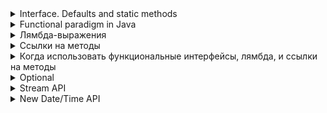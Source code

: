 <details><summary>Interface. Defaults and static methods</summary>
    <p><b>Интерфейс</b> - это абстрактный тип, используемый для описания поведения, которое должны реализовать классы</p>
    <ol>
        <li><b>Функциональный</b> - имеет один метод для реализации</li>
        <li><b>Маркер</b> - не имеет методов для реализации</li>
    </ol>
    <p><b>Default methods</b> - это методы по умолчанию, помечаются ключевым словом <b>default</b><br>
        Предназначены для наделения классов поведением по умолчанию.
    </p>
    <p><b>Методы по умолчанию решают проблему:</b> Если бы не было методов по умолчанию, при добавлении дополнительной 
        реализации интерфейсу (добавление нового метода), то пришлось бы изменять все классы, которые уже до этого 
        реализовывали этот интерфейс.
    </p>
    <ul>Особенности методов по умолчанию:
        <li>Их можно не переопределять, кроме случая, когда класс реализует два или более интерфейса, 
            в которых определены дефолтные методы с одинаковой сигнатурой или класс расширяет класс и 
            имплиментирует один и более интерфейсов, которые (класс и интерфейс(ы)) имеют методы с одинаковой сигнатурой
        </li>
    </ul>
    <h4>Статические методы в интерфейсах</h4>
    <ul>Статические методы интерфейса
        <li>помечаются ключевым словом static</li>
        <li>привязываются к этому интерфейсу</li>
        <li>нельзя переопределить</li>
        <li>неявно <b>public</b>, который можно опустить, тк избыточная информация</li>
    </ul>
    <p><b>Поля интерфейса:</b> неявно public static final</p>
</details>

<details><summary>Functional paradigm in Java</summary>
    <p><b>функциональное программирование</b> - это программирование, в котором функции являются объектами, и их можно 
            присваивать переменным, передавать в качестве аргументов другим функциям, возвращать в качестве результата 
            от функций и т.п.
    </p>
</details>
<details><summary>Лямбда-выражения</summary>
    <p><b>Лямбда-выражения</b>является анонимным (т.е. безымянным) методом. Но этот метод не выполняется самостоятельно,
        а служит для реализации метода, определяемого в функциональном интерфейсе. Таким образом, лямбдавыражение 
        приводит к некоторой форме анонимного класса. Нередко лямбда-выражения называют также замыканиями.
    </p>
    <p><b>Лямбда-выражения</b> - упрощённая запись анонимного класса, реализующего функциональный интерфейс. Можно даже сказать, 
            что лямбда-выражение является реализацией абстрактного метода этого функционального интерфейса<br>
        <b>Функциональный интерфейс в Java</b> — интерфейс, в котором объявлен только один абстрактный метод. Default 
            методов может быть сколь угодно. Этот интерфейс можно пометить анотацией <b>@FunctionalInterface</b>
    </p>
    <ul>Особенности лямбда:
        <li>Лямбда выражение состоит из аргументов и тела функции (реализации) разделенных <b>-></b></li>
        <li>Аргументы указываются в круглых скобках через запятую</li>
        <li>Если аргумент один, скобки можно опустить></li>
        <li>Типы аргументов можно не указывать. Если указываем тип аргумента, в таком случаи, указываем для всех аргументов</li>
        <li>Возвращаемый тип и возможные выбрасываемые исключения JVM берёт из интерфейса</li>
        <li>если тело состоит только из одной строки, то фигурные скобки, точку с запятой (;) и директиву return можно тоже опустить</li>
    </ul>
    <ol>Типы:
        <li>Однострочные</li>
        <li>Блочные (многострочные)</li>
    </ol>
</details>
<details><summary>Ссылки на методы</summary>
    <p><b>Ссылки на методы (Method References)</b> – это компактные лямбда выражения</p>
    <p>System.out::println эквивалентно x -> System.out.println(x)</p>
    <ul>Варианты ссылок на методы:
        <li>object::instanceMethod</li>
        <li>Class::staticMethod</li>
        <li>Class::instanceMethod: String::compareToIgnoreCase эквивалентно (x, y) -> x.compareToIgnoreCase(y)</li>
        <li>Class::instanceMethod: String::compareToIgnoreCase эквивалентно (x, y) -> x.compareToIgnoreCase(y)</li>
    </ul>
</details>

<details><summary>Когда использовать функциональные интерфейсы, лямбда, и ссылки на методы</summary>
    <p>Лямбда-выражения используются для создания анонимных методов. Однако иногда лямбда-выражение не делает ничего, кроме вызова существующего метода. 
        В таких случаях часто проще обратиться к существующему методу по имени. Ссылки на методы позволяют это сделать; это компактные, 
        легко читаемые лямбда-выражения для методов, у которых уже есть имя.
    </p>
    <ul>Когда использовать лямбда
        <li>Когда нужно инкапсулировать одну единицу поведения, которую нужно передать другому коду</li>
        <li>Когда нужен простой экземпляр функционального интерфейса (например, вам не нужен конструктор, именованный тип, поля или дополнительные методы)
        </li>
    </ul>
</details>

<details><summary>Optional</summary>
    <a href="https://habr.com/ru/post/658457/">Java 8: гид по классу Optional</a><br>
    <p><b>Optional</b> - это класс-оболочка, который содержит ссылку на какой-то другой объект</p>
    <p>Предназначен для предоставления решений для обеспечения удобства обработки возможных null-значений</p>
    <ul>Методы:
        <li><b>Optional.empty()</b> - создает пустой Optional</li>
        <li><b>Optional.of(obj)</b> - создает Optional, с объектом obj, obj е должен быть null</li>
        <li><b>Optional.ofNullable(obj)</b> - создает Optional, с объектом obj, obj может быть null</li>
        <li><b>isPresent()</b> - проверяет есть ли что-то внутрию. Возвращает true, если оборачиваемое значение не null</li>
        <li><b>ifPresent(() -> {})</b> - Выполняет действия, если объект не null</li>
        <li><b>orElse()</b> - возвращает или само значение из Optional или переданный аргумент</li>
        <li><b>orElseThrow()</b> - вместо предоставления дефолтного метода выбрасывает исключение</li>
        <li><b>get()</b> - получить значение из Optional</li>
        <li><b>filter()</b> - принимает предикат в качестве аргумента и возвращает объект Optional. Если значение проходит условие, заданное предикатом</li>
        <li><b>map()</b> - берет существующее значение, выполняет вычисления и возвращает их результат, обернутый в объект Optional</li>
    </ul>
</details>

<details><summary>Stream API</summary>
    <p><b>Stream API</b> - новый инструмент языка Java, который позволяет использовать функциональный стиль при работе с 
        разными структурами данных. Который преобразует источник данных (коллекция, массив) в последовательность объектов
    </p>
    <p>Предназначен для упрощения работы с наборами данных, в частности, упростить операции фильтрации, сортировки и 
        другие манипуляции с данными
    </p>
    <ul>Особенности:
        <li>Методы Stream API не изменяют исходные коллекции, уменьшая количество побочных эффектов</li>
        <li>Там, где раньше пришлось бы проходить циклом, стримы значительно сокращают количество кода</li>
        <li>Cложные операции по обработке данных благодаря Stream API выглядят лаконично и понятно. В общем, писать становится удобнее, а читать — проще.</li>
    </ul>
    <ul>Способы создания:
        <li><b>Stream.empty()</b> - пустой стрим</li>
        <li><b>list.stream()</b> - Стрим из List</li>
        <li><b>map.entrySet().stream()</b> - Стрим из Map</li>
        <li><b>Arrays.stream(array)</b> - Стрим из массива</li>
        <li><b>Stream.of("1", "2", "3")</b> - Стрим из указанных элементов</li>
        <li><b>IntStream.of(1, 2, 3),DoubleStream.of(1.1, 2.3)</b> - из прмитивов</li>
    </ul>
    <ul>Виды операций Stream API
        <li><b>Промежуточные (“intermediate”, ещё называют “lazy”)</b> - обрабатывают поступающие элементы и возвращают 
            стрим. Промежуточных операторов в цепочке обработки элементов может быть много.<br>
            Все промежуточные операции возвращают типизированный интерфейс Streamlt;gt;
        </li>
        <li><b>Терминальные (“terminal”, ещё называют “eager”)</b> - обрабатывают элементы и завершают работу стрима, 
            так что терминальный оператор в цепочке может быть только один<br>
            инициируют всю цепочку преобразований, закрывают поток и возвращают модифицированные данные. Закрытый поток повторно использовать нельзя.
        </li>
    </ul>
    <ul>особенности
        <li>Обработка не начнётся до тех пор, пока не будет вызван терминальный оператор. list.stream().filter(s -> s > 5) 
            (не возьмёт ни единого элемента из списка);
        </li>
        <li>Экземпляр, стрима нельзя использовать более одного раза</li>
    </ul>
    <ul><a href="https://devmark.ru/article/stream-api-intermediate-opers" > промежуточные операции</a>
        <li><b>filter(Predicate predicate)</b> - фильтрует стрим, пропуская только те элементы, что проходят по условию
            (Predicate встроенный функциональный интерфейс, добавленный в Java SE 8 в пакет java.util.function. 
            Проверяет значение на “true” и “false”);
        </li>
        <li><b>map(Function mapper)</b> - даёт возможность создать функию с помощью которой мы будем изменять каждый элемент
            и пропускать его дальше (Функциональный интерфейс Function&lt;T,R&gt; представляет функцию перехода от объекта 
            типа T к объекту типа R)
        </li>
        <li><b>flatMap(Function&lt;T, Stream&lt;R&gt;&gt; mapper)</b> - Разворачивание многомерных структур.<br>
            Предположим, у вас есть многомерная структура (двумерный массив элементов типа Integer) и вы хотите его<br>
            развернуть (сделать «плоским»), просто помещая каждый подмассив в конец результирующего:<br>
            Integer[][] array2d = new Integer[][]{{1, 2}, {3, 4}};<br>
            Stream&lt;Integer&gt; stream = Arrays.stream(array2d).flatMap(Arrays::stream); // [1, 2, 3, 4]
        </li>
        <li><b>peek()</b> - Если требуется получить доступ к элементу, никак его при этом не меняя. Например, в целях 
            логирования мы хотим вывести значение элемента в консоль<br>
            Stream.of(1, 2, 3, 4, 5, 6).peek(System.out::println)
        </li>
        <li><b>distinct()</b> - Если в стриме несколько элементов имеют одинаковые значения, а вы хотите получить только уникальные</li>
        <li><b>sorted()</b> - По умолчанию он использует «натуральный порядок», т.е. сортировку по возрастанию<br>
            Перегруженная версия этого метода принимает интерфейс Comparator, поэтому вы можете задать свои собственные правила сортировки или воспользоваться готовыми:<br>
            Stream.of(2, 1, 3, 5, 4, 6).sorted(Comparator.naturalOrder()))<br>
            Stream.of(2, 1, 3, 5, 4, 6).sorted(Comparator.reverseOrder())
        </li>
        <li><b>limit()</b> - Для получения первых N элементов. В данном случае мы берём первые 3 элемента:<br>
                Stream.of(1, 2, 3, 4, 5, 6).limit(3) // [1, 2, 3]
        </li>
        <li><b>skip()</b> - Чтобы пропустить нужное количество первых элементов</li>
    </ul>
    <ul><a href="https://devmark.ru/article/stream-api-terminal-opers" >Терминальные операции:</a>
        <li><b>collect()</b> - Преобразование в коллекцию<br>
            List&lt;String&gt; fruits = Stream.of("apple", "banana", "lemon", "orange").collect(Collectors.toList());<br>
            Map&lt;String, String&gt; fruits = Stream.of("apple", "banana", "lemon", "orange").collect(Collectors.toMap(e -> e.substring(0, 1), e -> e));
        </li>
        <li><b>forEach()</b> - Итерация по элементам. Обход элементов стрима. Его смысл полностью аналогичен языковой конструкции for<br>
            Stream.of(5, 3, 2, 10, 8).forEach(System.out::println);
        </li>
        <li><b>count()</b> - Подсчёт количества элементов. Аналог метода size() в коллекциях и поля length в массивах. Возвращает long<br>
            long count = Stream.of("apple", "banana", "lemon", "orange").count(); // 4
        </li>
        <li><b>min(), max()</b> - Минимальное и максимальное значения. В качестве параметра они принимают класс Comparator.</li>
        <li><b>findFirst()</b> - Поиск первого подходящего элемента</li>
        <li><b>allMatch()</b> - Чтобы проверить все элементы стрима на соответствие некоторому условию<br>
            boolean isAllPositive = Stream.of(1, 2, 3, 4, 5).allMatch(e -&gt; e &gt; 0); // true
        </li>
        <li><b>noneMatch()</b> - проверить, что ни один элемент не удовлетворяет условию</li>
        <li><b>anyMatch()</b> - проверить наличие хотя бы одного элемента, удовлетворяющего условию</li>
    </ul>
</details>

<details><summary>New Date/Time API</summary>
    <p>Новый же Java 8 Date/Time API содержит неизменные, потокобезопасные классы с продуманным дизайном на любой вкус и цвет. 
        Содержатся они в пакете java.time
    </p>
    <p>старый Java API для работы с датами был не потокобезопасный, вместо того чтобы думать о датах и времени, 
        разработчикам приходилось думать о том, как уберечь себя от ошибок в многопоточной среде. Код классов java.util.Date 
        и SimpleDateFormatter несовершенен (к примеру месяцы начинались с 1, а дни - с 0), что делало сложным их поддержку
    </p>
    <ul>классы в java.time
        <li><b>LocalDate</b> - дата без времени и временных зон</li>
        <li><b>LocalTime</b> - время без даты и временных зон</li>
        <li><b>LocalDateTime</b> - дата и время без временных зон</li>
        <li><b>ZonedDateTime</b> - дата и время с временной зоной</li>
        <li><b>DateTimeFormatter</b> - форматирует даты в строки и наоборот, только для классов java.time</li>
        <li><b>Instant</b> - колличество секунд с Unix epoch time (полночь 1 января 1970 UTC)</li>
        <li><b>Duration</b> - продолжительность в секундах и наносекундах</li>
        <li><b>Period</b> - период времени в годах, месяцах и днях</li>
        <li><b>TemporalAdjuster</b> - корректировщик дат (к примеру, может получить дату следующего понедельника)</li>
    </ul>
    <ul>Методы:
        <li>получить текущую дату и/или время:<br>
            LocalDate.now(); // 2018-01-20<br>
            LocalTime.now(); // 08:07:35.113028<br>
            LocalDateTime.now();// 2018-01-20T08:07:35.113120
        </li>
        <li>задать нужную дату:<br>
            LocalDate.of(2020, Month.SEPTEMBER, 23); // 2020-09-23<br>
            LocalDate.of(2021, 1, 1); // 2021-01-01<br>
            LocalDate.ofYearDay(2020, 361); // 2020-12-26<br>
        </li>
        <li>задать нужное время ( of(), ofSecondsOfDay(), ofNanoOfDay()):<br>
            LocalTime.of(12, 10); // 12:10<br>
            LocalTime.of(18, 15, 10); // 18:15:10<br>
            LocalTime.of(23, 59, 59, 700); // 23:59:59.000000700<br>
            LocalTime.ofSecondOfDay(9_124); // 02:32:04<br>
            LocalTime.ofNanoOfDay(100_000_000_000L); // 00:01:40
        </li>
        <li>задать нужную дату и время:<br>
            LocalDateTime.of(1992, Month.AUGUST, 24, 12, 0); // 1992-08-24T12:00<br>
            LocalDateTime.of(2004, Month.AUGUST, 23, 17, 15, 2); // 2004-08-23T17:15:02<br>
            LocalDateTime.of(2008, Month.JANUARY, 6, 20, 45, 2, 2); // 2008-01-06T20:45:02.000000002<br>
            LocalDateTime.of(2009, 1, 13, 9, 7); // 2009-01-13T09:07<br>
            LocalDateTime.of(2012, 4, 4, 6, 16); // 2012-04-04T06:16<br>
            LocalDateTime.of(2018, 10, 14, 4, 20); // 2018-10-14T04:20<br>
            LocalDateTime.of(LocalDate.now(), LocalTime.now()); // 2018-01-20T09:19:48.603054
        </li>
        <li>Добавление в LocalDate (методы plus(), plusDays(),  plusWeeks(), plusMonths()):<br>
            LocalDate now = LocalDate.now(); // 2018-01-21<br>
            LocalDate plus2Days = now.plusDays(2); // 2018-01-23<br>
            LocalDate plusWeek = now.plusWeeks(1); // 2018-01-28<br>
            LocalDate plus3Months = now.plusMonths(3); // 2018-04-21<br>
            LocalDate plusPeriod = now.plus(Period.ofDays(3)); // 2018-01-24<br>
            LocalDate plusMillennia = now.plus(1, ChronoUnit.MILLENNIA); // 3018-01-21<br>
            При добавлении к LocalDate всегда создается новый экземпляр класса т.к. все классы в новом API являются неизменяемыми.
        </li>
        <li>Отнимание в LocalDate (методы plus(), plusDays(),  plusWeeks(), plusMonths()):<br>
            LocalDate now = LocalDate.now(); // 2018-01-21<br>
            LocalDate minusDays = now.minusDays(3); // 2018-01-18<br>
            LocalDate minusWeeks = now.minusWeeks(2); // 2018-01-07<br>
            LocalDate minusMonths = now.minusMonths(4); // 2017-09-21<br>
            LocalDate minusPeriod = now.minus(Period.ofDays(1)); // 2018-01-20<br>
            LocalDate minusEras = now.minus(1, ChronoUnit.CENTURIES); // 1918-01-21
        </li>
        <li>Добавление в LocalTime:<br>
            LocalTime now = LocalTime.now(); // 08:49:39.678703<br>
            LocalTime plusNanos = now.plusNanos(100_000); // 08:49:39.678803<br>
            LocalTime plusSeconds = now.plusSeconds(20); // 08:49:59.678703
            LocalTime plusMinutes = now.plusMinutes(20); // 09:09:39.678703<br>
            LocalTime plusHours = now.plusHours(6); // 14:51:58.601216<br>
            LocalTime plusMillis = now.plus(Duration.ofMillis(100)); // 08:49:39.778703<br>
            LocalTime plusHalfDay = now.plus(1, ChronoUnit.HALF_DAYS); // 20:49:39.678703
        </li>
        <li>Отнимание в LocalTime:<br>
            LocalTime now = LocalTime.now(); // 08:57:19.743004<br>
            LocalTime minusNanos = now.minusNanos(100_000); // 08:57:19.742904<br>
            LocalTime minusSeconds = now.minusSeconds(20); // 08:56:59.743004<br>
            LocalTime minusMinutes = now.minusMinutes(20); // 08:37:19.743004<br>
            LocalTime minusHours = now.minusHours(6); // 02:57:19.743004<br>
            LocalTime minusMillis = now.minus(Duration.ofMillis(100)); // 08:57:19.643004<br>
            LocalTime minusHalfDay = now.minus(1, ChronoUnit.HALF_DAYS); // 20:57:19.743004
        </li>
        <li>Сравнение дат (isAfter() а так же isBefore()):<br>
            LocalDate now = LocalDate.now();<br>
            LocalDate _2017 = LocalDate.of(2017, 9, 23);<br>
            boolean after = now.isAfter(_2017);// true<br>
            boolean before = now.isBefore(_2017);// false<br>
        </li>
        <li>Сравнение времени:<br>
            LocalTime now = LocalTime.now();<br>
            LocalTime _2HoursAfter = now.plusHours(2);<br>
            boolean after = now.isAfter(_2HoursAfter); // false<br>
            boolean before = now.isBefore(_2HoursAfter); // true<br>
        </li>
    </ul>
    <h4>Форматирование</h4>
    <p> LocalDate:<br>
        LocalDate now = LocalDate.now();<br>
        String basicIsoDate = now.format(DateTimeFormatter.BASIC_ISO_DATE); // 20180128<br>
        String isoDate = now.format(DateTimeFormatter.ISO_DATE); // 2018-01-28<br>
        String isoWeekDate = now.format(DateTimeFormatter.ISO_WEEK_DATE); // 2018-W04-7<br>
        String isoLocalDate = now.format(DateTimeFormatter.ISO_LOCAL_DATE); // 2018-01-28<br>
        String isoOrdinalDate = now.format(DateTimeFormatter.ISO_ORDINAL_DATE); // 2018-028<br>
        Если же нужного нам формата нет, всегда можно задать свой:<br><br>
        LocalDate now = LocalDate.now();<br>
        String native = now.format(DateTimeFormatter.ofPattern("dd MMM yyyy")); // 28 Jan 2018<br>
        String french = now.format(DateTimeFormatter.ofPattern("dd MMM yyyy", Locale.FRANCE)); // 28 jan. 2018<br><br>
        LocalTime:<br>
        LocalTime now = LocalTime.now();<br>
        String isoLocalTime = now.format(DateTimeFormatter.ISO_LOCAL_TIME); // 08:09:31.514569<br>
        String isoTime = now.format(DateTimeFormatter.ISO_TIME); // 08:09:31.514569<br>
        LocalTime now = LocalTime.now();<br>
        String nativeFormat = now.format(DateTimeFormatter.ofPattern("hh:mm:ss ")); // 08:10:43<br>
        String engFormat = now.format(DateTimeFormatter.ofPattern("h:mm a")); // 08:10 AM<br><br>
        LocalDateTime:<br>
        LocalDateTime now = LocalDateTime.now();
        String rfcFormat = now.format(DateTimeFormatter.ofPattern("E, dd MMM yyyy hh:mm:ss")); // Sun, 28 Jan 2018 08:24:31
        String basicIsoDate = now.format(DateTimeFormatter.BASIC_ISO_DATE); // 20180128
        String isoDateTime = now.format(DateTimeFormatter.ISO_DATE_TIME); // 2018-01-28T08:24:31.412511
        String isoLocalDateTime = now.format(DateTimeFormatter.ISO_LOCAL_DATE_TIME); // 2018-01-28T08:24:31.412511
        String isoLocalDate = now.format(DateTimeFormatter.ISO_LOCAL_DATE); // 2018-01-28
    </p>
    <h4>ZonedDateTime</h4>
    <p>ZonedDateTime содержит внутри себя LocalDateTime и ZoneId>br>
        ZonedDateTime now = ZonedDateTime.now(); // 2018-02-10T08:49:50.886682+01:00[Europe/Warsaw]<br>
        LocalDate localDate = LocalDate.of(2018, 1, 1);<br>
        LocalTime localTime = LocalTime.of(10, 30);<br>
        ZoneId zone = ZoneId.of("Europe/Kiev");<br>
        ZonedDateTime kievTime = ZonedDateTime.of(localDate, localTime, zone); // 2018-01-01T10:30+02:00[Europe/Kiev]<br><br>
        Конвертация ZonedDateTime между зонами:<br>
        Конвертация между временными зонами происходит с помощью метода withZoneSameInstant()<br>
        LocalDate localDate = LocalDate.of(2018, 1, 1);<br>
        LocalTime localTime = LocalTime.of(10, 30);<br>
        ZoneId zone = ZoneId.of("Europe/Kiev");<br><br>
        ZonedDateTime kievTime = ZonedDateTime.of(localDate, localTime, zone); // 2018-01-01T10:30+02:00[Europe/Kiev]<br>
        ZonedDateTime nyTime = kievTime.withZoneSameInstant(ZoneId.of("America/New_York")); // 2018-01-01T03:30-05:00[America/New_York]<br>
        ZonedDateTime japanTime = kievTime.withZoneSameInstant(ZoneOffset.of("-09:00")); // 2017-12-31T23:30-09:00<br><br>
        получить все временные зоны:<br>
        List&lt;String&gt; zones = new ArrayList&lt;&gt;(ZoneId.getAvailableZoneIds());
        zones.forEach(System.out::println);
    </p>
</details>